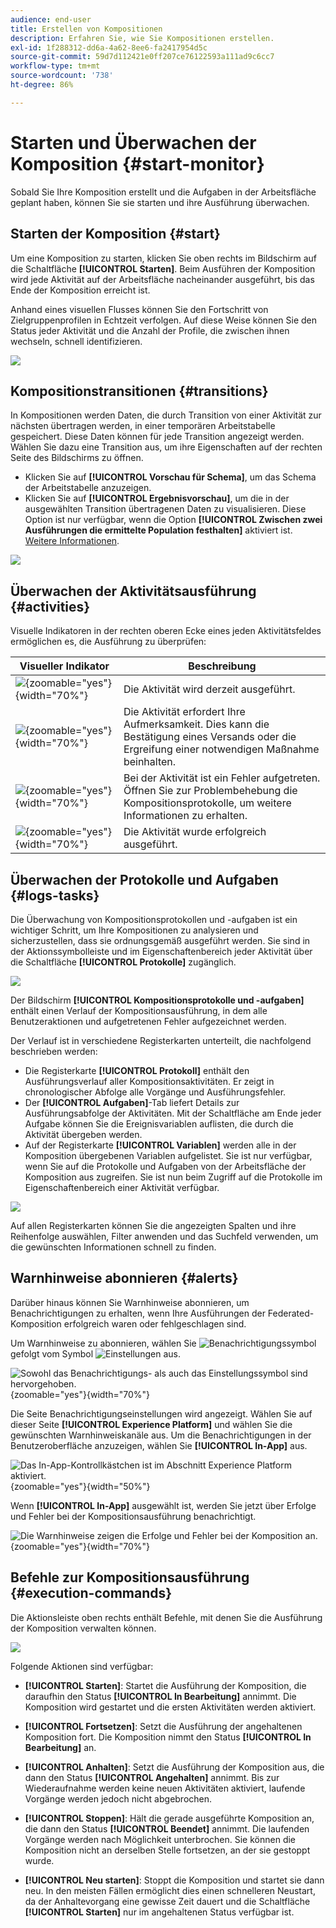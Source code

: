 ```yaml
---
audience: end-user
title: Erstellen von Kompositionen
description: Erfahren Sie, wie Sie Kompositionen erstellen.
exl-id: 1f288312-dd6a-4a62-8ee6-fa2417954d5c
source-git-commit: 59d7d112421e0ff207ce76122593a111ad9c6cc7
workflow-type: tm+mt
source-wordcount: '738'
ht-degree: 86%

---
```


# Starten und Überwachen der Komposition {#start-monitor}

Sobald Sie Ihre Komposition erstellt und die Aufgaben in der Arbeitsfläche geplant haben, können Sie sie starten und ihre Ausführung überwachen.

## Starten der Komposition {#start}

Um eine Komposition zu starten, klicken Sie oben rechts im Bildschirm auf die Schaltfläche **[!UICONTROL Starten]**. Beim Ausführen der Komposition wird jede Aktivität auf der Arbeitsfläche nacheinander ausgeführt, bis das Ende der Komposition erreicht ist.

Anhand eines visuellen Flusses können Sie den Fortschritt von Zielgruppenprofilen in Echtzeit verfolgen. Auf diese Weise können Sie den Status jeder Aktivität und die Anzahl der Profile, die zwischen ihnen wechseln, schnell identifizieren.

![](assets/composition-visual-flow.png)

## Kompositionstransitionen {#transitions}

In Kompositionen werden Daten, die durch Transition von einer Aktivität zur nächsten übertragen werden, in einer temporären Arbeitstabelle gespeichert. Diese Daten können für jede Transition angezeigt werden. Wählen Sie dazu eine Transition aus, um ihre Eigenschaften auf der rechten Seite des Bildschirms zu öffnen.

* Klicken Sie auf **[!UICONTROL Vorschau für Schema]**, um das Schema der Arbeitstabelle anzuzeigen.
* Klicken Sie auf **[!UICONTROL Ergebnisvorschau]**, um die in der ausgewählten Transition übertragenen Daten zu visualisieren. Diese Option ist nur verfügbar, wenn die Option **[!UICONTROL Zwischen zwei Ausführungen die ermittelte Population festhalten]** aktiviert ist. [Weitere Informationen](create-composition.md#settings).

![](assets/transition-preview.png)

## Überwachen der Aktivitätsausführung {#activities}

Visuelle Indikatoren in der rechten oberen Ecke eines jeden Aktivitätsfeldes ermöglichen es, die Ausführung zu überprüfen:

| Visueller Indikator | Beschreibung |
|-----|------------|
| ![](assets/activity-status-pending.png){zoomable="yes"}{width="70%"} | Die Aktivität wird derzeit ausgeführt. |
| ![](assets/activity-status-orange.png){zoomable="yes"}{width="70%"} | Die Aktivität erfordert Ihre Aufmerksamkeit. Dies kann die Bestätigung eines Versands oder die Ergreifung einer notwendigen Maßnahme beinhalten. |
| ![](assets/activity-status-red.png){zoomable="yes"}{width="70%"} | Bei der Aktivität ist ein Fehler aufgetreten. Öffnen Sie zur Problembehebung die Kompositionsprotokolle, um weitere Informationen zu erhalten. |
| ![](assets/activity-status-green.png){zoomable="yes"}{width="70%"} | Die Aktivität wurde erfolgreich ausgeführt. |

## Überwachen der Protokolle und Aufgaben {#logs-tasks}

Die Überwachung von Kompositionsprotokollen und -aufgaben ist ein wichtiger Schritt, um Ihre Kompositionen zu analysieren und sicherzustellen, dass sie ordnungsgemäß ausgeführt werden. Sie sind in der Aktionssymbolleiste und im Eigenschaftenbereich jeder Aktivität über die Schaltfläche **[!UICONTROL Protokolle]** zugänglich.

![](assets/logs-button.png)

Der Bildschirm **[!UICONTROL Kompositionsprotokolle und -aufgaben]** enthält einen Verlauf der Kompositionsausführung, in dem alle Benutzeraktionen und aufgetretenen Fehler aufgezeichnet werden. 

<!-- à confirmer, pas trouvé dans les options = The workflow history is saved for the duration specified in the workflow execution options. During this duration, all the messages are therefore saved, even after a restart. If you do not want to save the messages from a previous execution, you have to purge the history by clicking the ![](assets/delete_darkgrey-24px.png) button.-->

Der Verlauf ist in verschiedene Registerkarten unterteilt, die nachfolgend beschrieben werden:

* Die Registerkarte **[!UICONTROL Protokoll]** enthält den Ausführungsverlauf aller Kompositionsaktivitäten. Er zeigt in chronologischer Abfolge alle Vorgänge und Ausführungsfehler.
* Der **[!UICONTROL Aufgaben]**-Tab liefert Details zur Ausführungsabfolge der Aktivitäten. Mit der Schaltfläche am Ende jeder Aufgabe können Sie die Ereignisvariablen auflisten, die durch die Aktivität übergeben werden.
* Auf der Registerkarte **[!UICONTROL Variablen]** werden alle in der Komposition übergebenen Variablen aufgelistet. Sie ist nur verfügbar, wenn Sie auf die Protokolle und Aufgaben von der Arbeitsfläche der Komposition aus zugreifen. Sie ist nun beim Zugriff auf die Protokolle im Eigenschaftenbereich einer Aktivität verfügbar.  <!-- à confirmer-->

![](assets/logs-tasks.png)

Auf allen Registerkarten können Sie die angezeigten Spalten und ihre Reihenfolge auswählen, Filter anwenden und das Suchfeld verwenden, um die gewünschten Informationen schnell zu finden.

## Warnhinweise abonnieren {#alerts}

Darüber hinaus können Sie Warnhinweise abonnieren, um Benachrichtigungen zu erhalten, wenn Ihre Ausführungen der Federated-Komposition erfolgreich waren oder fehlgeschlagen sind.

Um Warnhinweise zu abonnieren, wählen Sie ![Benachrichtigungssymbol](/help/assets/icons/bell.png) gefolgt vom Symbol ![Einstellungen](/help/assets/icons/settings.png) aus.

![Sowohl das Benachrichtigungs- als auch das Einstellungssymbol sind hervorgehoben.](assets/monitor/select-notifications.png){zoomable="yes"}{width="70%"}

Die Seite Benachrichtigungseinstellungen wird angezeigt. Wählen Sie auf dieser Seite **[!UICONTROL Experience Platform]** und wählen Sie die gewünschten Warnhinweiskanäle aus. Um die Benachrichtigungen in der Benutzeroberfläche anzuzeigen, wählen Sie **[!UICONTROL In-App]** aus.

![Das In-App-Kontrollkästchen ist im Abschnitt Experience Platform aktiviert.](assets/monitor/add-alerts.png){zoomable="yes"}{width="50%"}

Wenn **[!UICONTROL In-App]** ausgewählt ist, werden Sie jetzt über Erfolge und Fehler bei der Kompositionsausführung benachrichtigt.

![Die Warnhinweise zeigen die Erfolge und Fehler bei der Komposition an.](assets/monitor/view-alerts.png){zoomable="yes"}{width="70%"}

## Befehle zur Kompositionsausführung {#execution-commands}

Die Aktionsleiste oben rechts enthält Befehle, mit denen Sie die Ausführung der Komposition verwalten können. 

![](assets/execution-actions.png)

Folgende Aktionen sind verfügbar: 

* **[!UICONTROL Starten]**: Startet die Ausführung der Komposition, die daraufhin den Status **[!UICONTROL In Bearbeitung]** annimmt. Die Komposition wird gestartet und die ersten Aktivitäten werden aktiviert.

* **[!UICONTROL Fortsetzen]**: Setzt die Ausführung der angehaltenen Komposition fort. Die Komposition nimmt den Status **[!UICONTROL In Bearbeitung]** an.

* **[!UICONTROL Anhalten]**: Setzt die Ausführung der Komposition aus, die dann den Status **[!UICONTROL Angehalten]** annimmt. Bis zur Wiederaufnahme werden keine neuen Aktivitäten aktiviert, laufende Vorgänge werden jedoch nicht abgebrochen.

* **[!UICONTROL Stoppen]**: Hält die gerade ausgeführte Komposition an, die dann den Status **[!UICONTROL Beendet]** annimmt. Die laufenden Vorgänge werden nach Möglichkeit unterbrochen. Sie können die Komposition nicht an derselben Stelle fortsetzen, an der sie gestoppt wurde.

* **[!UICONTROL Neu starten]**: Stoppt die Komposition und startet sie dann neu. In den meisten Fällen ermöglicht dies einen schnelleren Neustart, da der Anhaltevorgang eine gewisse Zeit dauert und die Schaltfläche **[!UICONTROL Starten]** nur im angehaltenen Status verfügbar ist.

